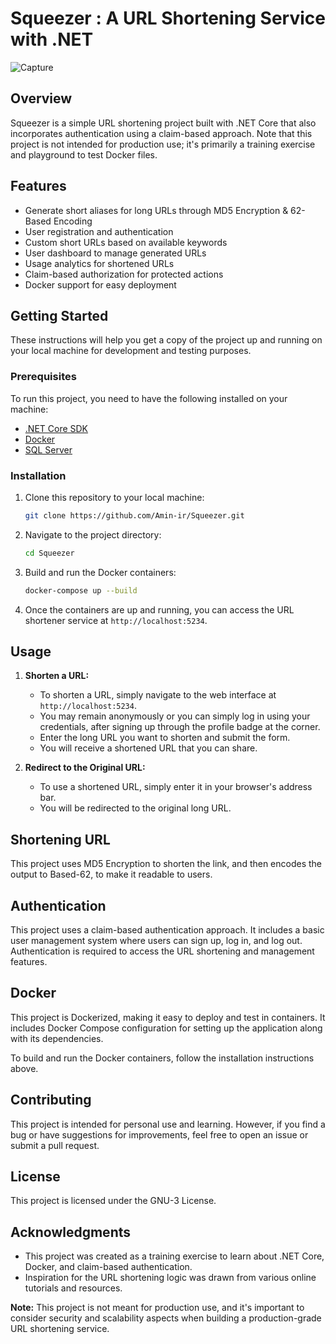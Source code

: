 # Squeezer : A URL Shortening Service with .NET

![Capture](https://github.com/Amin-ir/Squeezer/assets/91383421/0ad5e193-087e-434a-b6eb-de71630c2f02)

## Overview

Squeezer is a simple URL shortening project built with .NET Core that also incorporates authentication using a claim-based approach. Note that this project is not intended for production use; it's primarily a training exercise and playground to test Docker files.

## Features

- Generate short aliases for long URLs through MD5 Encryption & 62-Based Encoding
- User registration and authentication
- Custom short URLs based on available keywords
- User dashboard to manage generated URLs
- Usage analytics for shortened URLs
- Claim-based authorization for protected actions
- Docker support for easy deployment

## Getting Started

These instructions will help you get a copy of the project up and running on your local machine for development and testing purposes.

### Prerequisites

To run this project, you need to have the following installed on your machine:

- [.NET Core SDK](https://dotnet.microsoft.com/download)
- [Docker](https://www.docker.com/get-started)
- [SQL Server](https://www.microsoft.com/en-us/sql-server/sql-server-downloads)

### Installation

1. Clone this repository to your local machine:

   ```bash
   git clone https://github.com/Amin-ir/Squeezer.git
   ```

2. Navigate to the project directory:

   ```bash
   cd Squeezer
   ```

3. Build and run the Docker containers:

   ```bash
   docker-compose up --build
   ```

4. Once the containers are up and running, you can access the URL shortener service at `http://localhost:5234`.

## Usage

1. **Shorten a URL:**

   - To shorten a URL, simply navigate to the web interface at `http://localhost:5234`.
   - You may remain anonymously or you can simply log in using your credentials, after signing up through the profile badge at the corner.
   - Enter the long URL you want to shorten and submit the form.
   - You will receive a shortened URL that you can share.

2. **Redirect to the Original URL:**

   - To use a shortened URL, simply enter it in your browser's address bar.
   - You will be redirected to the original long URL.

## Shortening URL

This project uses MD5 Encryption to shorten the link, and then encodes the output to Based-62, to make it readable to users.

## Authentication

This project uses a claim-based authentication approach. It includes a basic user management system where users can sign up, log in, and log out. Authentication is required to access the URL shortening and management features.

## Docker

This project is Dockerized, making it easy to deploy and test in containers. It includes Docker Compose configuration for setting up the application along with its dependencies.

To build and run the Docker containers, follow the installation instructions above.

## Contributing

This project is intended for personal use and learning. However, if you find a bug or have suggestions for improvements, feel free to open an issue or submit a pull request.

## License

This project is licensed under the GNU-3 License.

## Acknowledgments

- This project was created as a training exercise to learn about .NET Core, Docker, and claim-based authentication.
- Inspiration for the URL shortening logic was drawn from various online tutorials and resources.

**Note:** This project is not meant for production use, and it's important to consider security and scalability aspects when building a production-grade URL shortening service.
